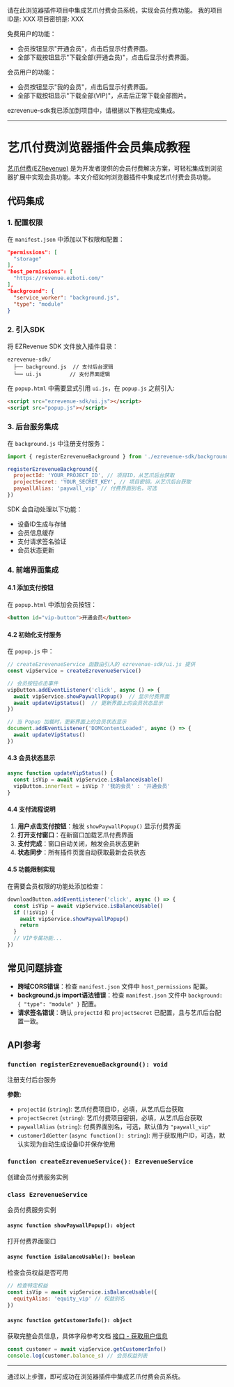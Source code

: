 请在此浏览器插件项目中集成艺爪付费会员系统，实现会员付费功能。
我的项目ID是: XXX
项目密钥是: XXX

免费用户的功能：
- 会员按钮显示"开通会员"，点击后显示付费界面。
- 全部下载按钮显示"下载全部(开通会员)"，点击后显示付费界面。

会员用户的功能：
- 会员按钮显示"我的会员"，点击后显示付费界面。
- 全部下载按钮显示"下载全部(VIP)"，点击后正常下载全部图片。

ezrevenue-sdk我已添加到项目中，请根据以下教程完成集成。

------

# 艺爪付费浏览器插件会员集成教程

[艺爪付费(EZRevenue)](https://www.ezboti.com/revenue/) 是为开发者提供的会员付费解决方案，可轻松集成到浏览器扩展中实现会员功能。本文介绍如何浏览器插件中集成艺爪付费会员功能。

## 代码集成

### 1. 配置权限
在 `manifest.json` 中添加以下权限和配置：
```json
"permissions": [
  "storage"
],
"host_permissions": [
  "https://revenue.ezboti.com/"
],
"background": {
  "service_worker": "background.js",
  "type": "module"
}
```

### 2. 引入SDK
将 EZRevenue SDK 文件放入插件目录：
```
ezrevenue-sdk/
  ├── background.js  // 支付后台逻辑
  └── ui.js         // 支付界面逻辑
```

在 `popup.html` 中需要显式引用 `ui.js`，在 `popup.js` 之前引入:
```html
<script src="ezrevenue-sdk/ui.js"></script>
<script src="popup.js"></script>
```

### 3. 后台服务集成

在 `background.js` 中注册支付服务：
```javascript
import { registerEzrevenueBackground } from './ezrevenue-sdk/background.js'

registerEzrevenueBackground({
  projectId: 'YOUR_PROJECT_ID', // 项目ID，从艺爪后台获取
  projectSecret: 'YOUR_SECRET_KEY', // 项目密钥，从艺爪后台获取
  paywallAlias: 'paywall_vip' // 付费界面别名，可选
})
```

SDK 会自动处理以下功能：
- 设备ID生成与存储
- 会员信息缓存
- 支付请求签名验证
- 会员状态更新

### 4. 前端界面集成

#### 4.1 添加支付按钮
在 `popup.html` 中添加会员按钮：
```html
<button id="vip-button">开通会员</button>
```

#### 4.2 初始化支付服务
在 `popup.js` 中：
```javascript
// createEzrevenueService 函数由引入的 ezrevenue-sdk/ui.js 提供
const vipService = createEzrevenueService()

// 会员按钮点击事件
vipButton.addEventListener('click', async () => {
  await vipService.showPaywallPopup()  // 显示付费界面
  await updateVipStatus()  // 更新界面上的会员状态显示
})

// 当 Popup 加载时，更新界面上的会员状态显示
document.addEventListener('DOMContentLoaded', async () => {
  await updateVipStatus()
})
```

#### 4.3 会员状态显示
```javascript
async function updateVipStatus() {
  const isVip = await vipService.isBalanceUsable()
  vipButton.innerText = isVip ? '我的会员' : '开通会员'
}
```

#### 4.4 支付流程说明

1. **用户点击支付按钮**：触发 `showPaywallPopup()` 显示付费界面
2. **打开支付窗口**：在新窗口加载艺爪付费界面
3. **支付完成**：窗口自动关闭，触发会员状态更新
4. **状态同步**：所有插件页面自动获取最新会员状态

#### 4.5 功能限制实现

在需要会员权限的功能处添加检查：
```javascript
downloadButton.addEventListener('click', async () => {
  const isVip = await vipService.isBalanceUsable()
  if (!isVip) {
    await vipService.showPaywallPopup()
    return
  }
  // VIP专属功能...
})
```

## 常见问题排查

- **跨域CORS错误**：检查 `manifest.json` 文件中 `host_permissions` 配置。
- **background.js import语法错误**：检查 `manifest.json` 文件中 `background: { "type": "module" }` 配置。
- **请求签名错误**：确认 `projectId` 和 `projectSecret` 已配置，且与艺爪后台配置一致。

## API参考

### `function registerEzrevenueBackground(): void`
注册支付后台服务

**参数:**

* `projectId` (`string`): 艺爪付费项目ID，必填，从艺爪后台获取
* `projectSecret` (`string`): 艺爪付费项目密钥，必填，从艺爪后台获取
* `paywallAlias` (`string`): 付费界面别名，可选，默认值为 `"paywall_vip"`
* `customerIdGetter` (`async function(): string`): 用于获取用户ID，可选，默认实现为自动生成设备ID并保存使用

### `function createEzrevenueService(): EzrevenueService`
创建会员付费服务实例

### `class EzrevenueService`
会员付费服务实例

#### `async function showPaywallPopup(): object`
打开付费界面窗口

#### `async function isBalanceUsable(): boolean`
检查会员权益是否可用

```javascript
// 检查特定权益
const isVip = await vipService.isBalanceUsable({
  equityAlias: 'equity_vip' // 权益别名
})
```

#### `async function getCustomerInfo(): object`

获取完整会员信息，具体字段参考文档 [接口 - 获取用户信息](https://www.ezboti.com/docs/revenue/api-customer-info/)

```javascript
const customer = await vipService.getCustomerInfo()
console.log(customer.balance_s) // 会员权益列表
```

------

通过以上步骤，即可成功在浏览器插件中集成艺爪付费会员系统。
